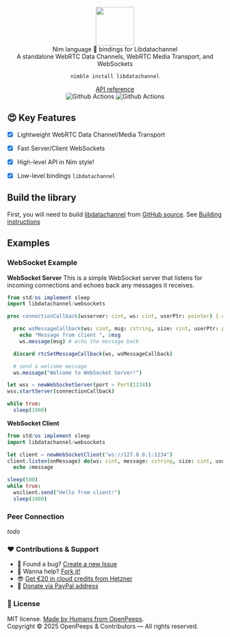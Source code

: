 <p align="center">
  <img src="https://github.com/openpeeps/PKG/blob/main/.github/logo.png" width="90px"><br>
  Nim language 👑 bindings for Libdatachannel<br>A standalone WebRTC Data Channels, WebRTC Media Transport, and WebSockets
</p>

<p align="center">
  <code>nimble install libdatachannel</code>
</p>

<p align="center">
  <a href="https://github.com/">API reference</a><br>
  <img src="https://github.com/openpeeps/libdatachannel/workflows/test/badge.svg" alt="Github Actions">  <img src="https://github.com/openpeeps/libdatachannel/workflows/docs/badge.svg" alt="Github Actions">
</p>

## 😍 Key Features
- [x] Lightweight WebRTC Data Channel/Media Transport
- [x] Fast Server/Client WebSockets

- [x] High-level API in Nim style!
- [x] Low-level bindings `libdatachannel`

## Build the library
First, you will need to build [libdatachannel](https://libdatachannel.org/) from [GitHub source](https://github.com/paullouisageneau/libdatachannel). See [Building instructions](https://github.com/paullouisageneau/libdatachannel/blob/master/BUILDING.md)

## Examples

### WebSocket Example

**WebSocket Server**
This is a simple WebSocket server that listens for incoming connections and echoes back any messages it receives.
```nim
from std/os implement sleep
import libdatachannel/websockets

proc connectionCallback(wsserver: cint, ws: cint, userPtr: pointer) {.cdecl.} =

  proc wsMessageCallback(ws: cint, msg: cstring, size: cint, userPtr: pointer) =
    echo "Message from client ", $msg    
    ws.message(msg) # echo the message back

  discard rtcSetMessageCallback(ws, wsMessageCallback)

  # send a welcome message
  ws.message("Welcome to WebSocket Server!")

let wss = newWebSocketServer(port = Port(1234))
wss.startServer(connectionCallback)

while true:
  sleep(1000)
```

**WebSocket Client**
```nim
from std/os implement sleep
import libdatachannel/websockets

let client = newWebSocketClient("ws://127.0.0.1:1234")
client.listen(onMessage) do(ws: cint, message: cstring, size: cint, userPtr: pointer):
  echo $message

sleep(500)
while true:
  wsclient.send("Hello from client!")
  sleep(1000)
```

### Peer Connection
_todo_

### ❤ Contributions & Support
- 🐛 Found a bug? [Create a new Issue](https://github.com/openpeeps/libdatachannel-nim/issues)
- 👋 Wanna help? [Fork it!](https://github.com/openpeeps/libdatachannel-nim/fork)
- 😎 [Get €20 in cloud credits from Hetzner](https://hetzner.cloud/?ref=Hm0mYGM9NxZ4)
- 🥰 [Donate via PayPal address](https://www.paypal.com/donate/?hosted_button_id=RJK3ZTDWPL55C)

### 🎩 License
MIT license. [Made by Humans from OpenPeeps](https://github.com/openpeeps).<br>
Copyright &copy; 2025 OpenPeeps & Contributors &mdash; All rights reserved.
